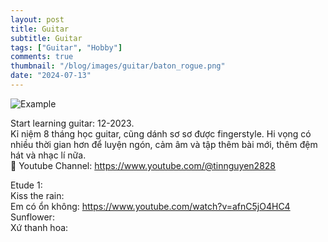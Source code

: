 ```yaml
---
layout: post
title: Guitar
subtitle: Guitar
tags: ["Guitar", "Hobby"]
comments: true
thumbnail: "/blog/images/guitar/baton_rogue.png"
date: "2024-07-13"
---
```

![Example](/blog/images/personal/guitar/ex_notes.png)

Start learning guitar: 12-2023.<br/>
Kỉ niệm 8 tháng học guitar, cũng dánh sơ sơ được fingerstyle. Hi vọng có nhiều thời gian hơn để luyện ngón, cảm âm và tập thêm bài mới, thêm đệm hát và nhạc lí nữa.<br/>
🤘 Youtube Channel: https://www.youtube.com/@tinnguyen2828

Etude 1: <br/>
Kiss the rain:<br/>
Em có ổn không: https://www.youtube.com/watch?v=afnC5jO4HC4 <br/>
Sunflower:<br/>
Xứ thanh hoa:<br/>


